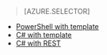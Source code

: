 > [AZURE.SELECTOR]
- [PowerShell with template](iot-hub-rm-template-powershell.md)
- [C# with template](iot-hub-rm-template.md)
- [C# with REST](iot-hub-rm-rest.md)